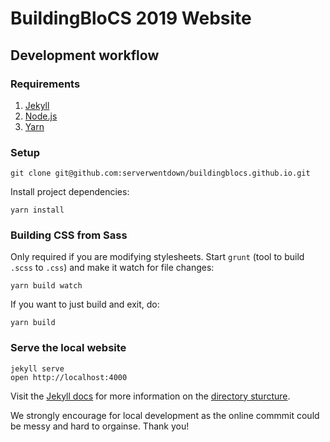 
# BuildingBloCS 2019 Website

## Development workflow

### Requirements

1. [Jekyll](https://jekyllrb.com/docs/installation/)
2. [Node.js](https://nodejs.org/)
3. [Yarn](https://yarnpkg.com/)

### Setup

```
git clone git@github.com:serverwentdown/buildingblocs.github.io.git
```

Install project dependencies:

```
yarn install
```

### Building CSS from Sass

Only required if you are modifying stylesheets. Start `grunt` (tool to build `.scss` to `.css`) and make it watch for file changes:

```
yarn build watch
```

If you want to just build and exit, do:

```
yarn build
```

### Serve the local website

```
jekyll serve
open http://localhost:4000
```

Visit the [Jekyll docs](https://jekyllrb.com/docs/) for more information on the [directory sturcture](https://jekyllrb.com/docs/structure/).

We strongly encourage for local development as the online commmit could be messy and hard to orgainse. Thank you!

